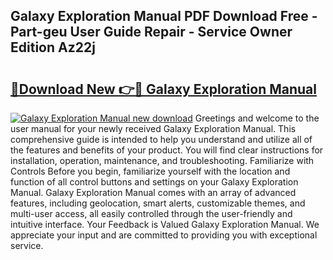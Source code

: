 ## Galaxy Exploration Manual PDF Download Free - Part-geu User Guide Repair - Service Owner Edition Az22j

# <h2><a href="http://bc44101.oget.top/?id=Galaxy+Exploration+Manual">🔗Download New 👉🔴 Galaxy Exploration Manual</a></h2>

[![Galaxy Exploration Manual new download](https://i.imgur.com/5g1atiW.png)](http://bc44101.oget.top/?id=Galaxy+Exploration+Manual)
Greetings and welcome to the user manual for your newly received Galaxy Exploration Manual. This comprehensive guide is intended to help you understand and utilize all of the features and benefits of your product. You will find clear instructions for installation, operation, maintenance, and troubleshooting. Familiarize with Controls Before you begin, familiarize yourself with the location and function of all control buttons and settings on your Galaxy Exploration Manual. Galaxy Exploration Manual comes with an array of advanced features, including geolocation, smart alerts, customizable themes, and multi-user access, all easily controlled through the user-friendly and intuitive interface. Your Feedback is Valued Galaxy Exploration Manual. We appreciate your input and are committed to providing you with exceptional service.
